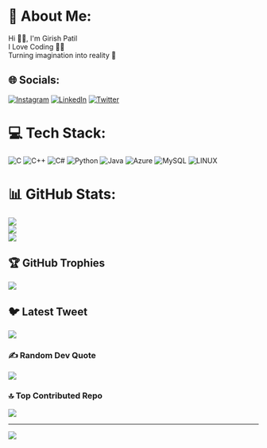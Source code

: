 # 💫 About Me:
Hi 👋🏻, I'm Girish Patil<br>I Love Coding 👨‍💻<br>Turning imagination into reality 🚀


## 🌐 Socials:
[![Instagram](https://img.shields.io/badge/Instagram-%23E4405F.svg?logo=Instagram&logoColor=white)](https://instagram.com/https://www.instagram.com/girishpatil_3012/) [![LinkedIn](https://img.shields.io/badge/LinkedIn-%230077B5.svg?logo=linkedin&logoColor=white)](https://linkedin.com/in/https://www.linkedin.com/in/girish-patil3012/) [![Twitter](https://img.shields.io/badge/Twitter-%231DA1F2.svg?logo=Twitter&logoColor=white)](https://twitter.com/https://twitter.com/girishpatil3012) 

# 💻 Tech Stack:
![C](https://img.shields.io/badge/c-%2300599C.svg?style=for-the-badge&logo=c&logoColor=white) ![C++](https://img.shields.io/badge/c++-%2300599C.svg?style=for-the-badge&logo=c%2B%2B&logoColor=white) ![C#](https://img.shields.io/badge/c%23-%23239120.svg?style=for-the-badge&logo=c-sharp&logoColor=white) ![Python](https://img.shields.io/badge/python-3670A0?style=for-the-badge&logo=python&logoColor=ffdd54) ![Java](https://img.shields.io/badge/java-%23ED8B00.svg?style=for-the-badge&logo=java&logoColor=white) ![Azure](https://img.shields.io/badge/azure-%230072C6.svg?style=for-the-badge&logo=azure-devops&logoColor=white) ![MySQL](https://img.shields.io/badge/mysql-%2300f.svg?style=for-the-badge&logo=mysql&logoColor=white) ![LINUX](https://img.shields.io/badge/Linux-FCC624?style=for-the-badge&logo=linux&logoColor=black)
# 📊 GitHub Stats:
![](https://github-readme-stats.vercel.app/api?username=girishpatil3012&theme=swift&hide_border=false&include_all_commits=true&count_private=true)<br/>
![](https://github-readme-streak-stats.herokuapp.com/?user=girishpatil3012&theme=swift&hide_border=false)<br/>
![](https://github-readme-stats.vercel.app/api/top-langs/?username=girishpatil3012&theme=swift&hide_border=false&include_all_commits=true&count_private=true&layout=compact)

## 🏆 GitHub Trophies
![](https://github-profile-trophy.vercel.app/?username=girishpatil3012&theme=dark&no-frame=false&no-bg=true&margin-w=4)

## 🐦 Latest Tweet
[![](https://gtce.itsvg.in/api?username=https://twitter.com/girishpatil3012)](https://github.com/VishwaGauravIn/github-twitter-card-embed)

### ✍️ Random Dev Quote
![](https://quotes-github-readme.vercel.app/api?type=horizontal&theme=tokyonight)

### 🔝 Top Contributed Repo
![](https://github-contributor-stats.vercel.app/api?username=girishpatil3012&limit=5&theme=chalk&combine_all_yearly_contributions=true)

---
[![](https://visitcount.itsvg.in/api?id=girishpatil3012&icon=0&color=0)](https://visitcount.itsvg.in)

<!-- Proudly created with GPRM ( https://gprm.itsvg.in ) -->
